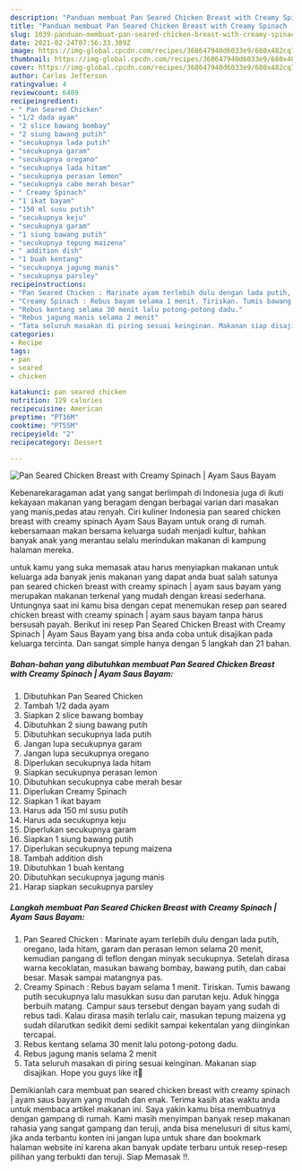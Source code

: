 ```yaml
---
description: "Panduan membuat Pan Seared Chicken Breast with Creamy Spinach | Ayam Saus Bayam teraktual"
title: "Panduan membuat Pan Seared Chicken Breast with Creamy Spinach | Ayam Saus Bayam teraktual"
slug: 1039-panduan-membuat-pan-seared-chicken-breast-with-creamy-spinach-ayam-saus-bayam-teraktual
date: 2021-02-24T07:56:33.389Z
image: https://img-global.cpcdn.com/recipes/368647940d6033e9/680x482cq70/pan-seared-chicken-breast-with-creamy-spinach-ayam-saus-bayam-foto-resep-utama.jpg
thumbnail: https://img-global.cpcdn.com/recipes/368647940d6033e9/680x482cq70/pan-seared-chicken-breast-with-creamy-spinach-ayam-saus-bayam-foto-resep-utama.jpg
cover: https://img-global.cpcdn.com/recipes/368647940d6033e9/680x482cq70/pan-seared-chicken-breast-with-creamy-spinach-ayam-saus-bayam-foto-resep-utama.jpg
author: Carlos Jefferson
ratingvalue: 4
reviewcount: 6489
recipeingredient:
- " Pan Seared Chicken"
- "1/2 dada ayam"
- "2 slice bawang bombay"
- "2 siung bawang putih"
- "secukupnya lada putih"
- "secukupnya garam"
- "secukupnya oregano"
- "secukupnya lada hitam"
- "secukupnya perasan lemon"
- "secukupnya cabe merah besar"
- " Creamy Spinach"
- "1 ikat bayam"
- "150 ml susu putih"
- "secukupnya keju"
- "secukupnya garam"
- "1 siung bawang putih"
- "secukupnya tepung maizena"
- " addition dish"
- "1 buah kentang"
- "secukupnya jagung manis"
- "secukupnya parsley"
recipeinstructions:
- "Pan Seared Chicken : Marinate ayam terlebih dulu dengan lada putih, oregano, lada hitam, garam dan perasan lemon selama 20 menit, kemudian pangang di teflon dengan minyak secukupnya. Setelah dirasa warna kecoklatan, masukan bawang bombay, bawang putih, dan cabai besar. Masak sampai matangnya pas."
- "Creamy Spinach : Rebus bayam selama 1 menit. Tiriskan. Tumis bawang putih secukupnya lalu masukkan susu dan parutan keju. Aduk hingga berbuih matang. Campur saus tersebut dengan bayam yang sudah di rebus tadi. Kalau dirasa masih terlalu cair, masukan tepung maizena yg sudah dilarutkan sedikit demi sedikit sampai kekentalan yang diinginkan tercapai."
- "Rebus kentang selama 30 menit lalu potong-potong dadu."
- "Rebus jagung manis selama 2 menit"
- "Tata seluruh masakan di piring sesuai keinginan. Makanan siap disajikan. Hope you guys like it🤗"
categories:
- Recipe
tags:
- pan
- seared
- chicken

katakunci: pan seared chicken 
nutrition: 129 calories
recipecuisine: American
preptime: "PT16M"
cooktime: "PT55M"
recipeyield: "2"
recipecategory: Dessert

---
```



![Pan Seared Chicken Breast with Creamy Spinach | Ayam Saus Bayam](https://img-global.cpcdn.com/recipes/368647940d6033e9/680x482cq70/pan-seared-chicken-breast-with-creamy-spinach-ayam-saus-bayam-foto-resep-utama.jpg)

Kebenarekaragaman adat yang sangat berlimpah di Indonesia juga di ikuti kekayaan makanan yang beragam dengan berbagai varian dari masakan yang manis,pedas atau renyah. Ciri kuliner Indonesia pan seared chicken breast with creamy spinach 
 Ayam Saus Bayam untuk orang di rumah. kebersamaan makan bersama keluarga sudah menjadi kultur, bahkan banyak anak yang merantau selalu merindukan makanan di kampung halaman mereka.

untuk kamu yang suka memasak atau harus menyiapkan makanan untuk keluarga ada banyak jenis makanan yang dapat anda buat salah satunya pan seared chicken breast with creamy spinach | ayam saus bayam yang merupakan makanan terkenal yang mudah dengan kreasi sederhana. Untungnya saat ini kamu bisa dengan cepat menemukan resep pan seared chicken breast with creamy spinach | ayam saus bayam tanpa harus bersusah payah.
Berikut ini resep Pan Seared Chicken Breast with Creamy Spinach | Ayam Saus Bayam yang bisa anda coba untuk disajikan pada keluarga tercinta. Dan sangat simple hanya dengan 5 langkah dan 21 bahan.


<!--inarticleads1-->

##### Bahan-bahan yang dibutuhkan membuat Pan Seared Chicken Breast with Creamy Spinach | Ayam Saus Bayam:

1. Dibutuhkan  Pan Seared Chicken
1. Tambah 1/2 dada ayam
1. Siapkan 2 slice bawang bombay
1. Dibutuhkan 2 siung bawang putih
1. Dibutuhkan secukupnya lada putih
1. Jangan lupa secukupnya garam
1. Jangan lupa secukupnya oregano
1. Diperlukan secukupnya lada hitam
1. Siapkan secukupnya perasan lemon
1. Dibutuhkan secukupnya cabe merah besar
1. Diperlukan  Creamy Spinach
1. Siapkan 1 ikat bayam
1. Harus ada 150 ml susu putih
1. Harus ada secukupnya keju
1. Diperlukan secukupnya garam
1. Siapkan 1 siung bawang putih
1. Diperlukan secukupnya tepung maizena
1. Tambah  addition dish
1. Dibutuhkan 1 buah kentang
1. Dibutuhkan secukupnya jagung manis
1. Harap siapkan secukupnya parsley




<!--inarticleads2-->

##### Langkah membuat  Pan Seared Chicken Breast with Creamy Spinach | Ayam Saus Bayam:

1. Pan Seared Chicken : Marinate ayam terlebih dulu dengan lada putih, oregano, lada hitam, garam dan perasan lemon selama 20 menit, kemudian pangang di teflon dengan minyak secukupnya. Setelah dirasa warna kecoklatan, masukan bawang bombay, bawang putih, dan cabai besar. Masak sampai matangnya pas.
1. Creamy Spinach : Rebus bayam selama 1 menit. Tiriskan. Tumis bawang putih secukupnya lalu masukkan susu dan parutan keju. Aduk hingga berbuih matang. Campur saus tersebut dengan bayam yang sudah di rebus tadi. Kalau dirasa masih terlalu cair, masukan tepung maizena yg sudah dilarutkan sedikit demi sedikit sampai kekentalan yang diinginkan tercapai.
1. Rebus kentang selama 30 menit lalu potong-potong dadu.
1. Rebus jagung manis selama 2 menit
1. Tata seluruh masakan di piring sesuai keinginan. Makanan siap disajikan. Hope you guys like it🤗




Demikianlah cara membuat pan seared chicken breast with creamy spinach | ayam saus bayam yang mudah dan enak. Terima kasih atas waktu anda untuk membaca artikel makanan ini. Saya yakin kamu bisa membuatnya dengan gampang di rumah. Kami masih menyimpan banyak resep makanan rahasia yang sangat gampang dan teruji, anda bisa menelusuri di situs kami, jika anda terbantu konten ini jangan lupa untuk share dan bookmark halaman website ini karena akan banyak update terbaru untuk resep-resep pilihan yang terbukti dan teruji. Siap Memasak !!. 
